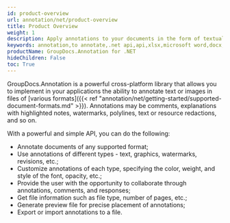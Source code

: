 ```yaml
---
id: product-overview
url: annotation/net/product-overview
title: Product Overview
weight: 1
description: Apply annotations to your documents in the form of textual comments, explanations with highlighted notes, watermarks, polylines, text/resource redactions and much more.
keywords: annotation,to annotate,.net api,api,xlsx,microsoft word,docx,pptx,pdf,c# 
productName: GroupDocs.Annotation for .NET
hideChildren: False
toc: True
---
```

GroupDocs.Annotation is a powerful cross-platform library that allows you to implement in your applications the ability to annotate text or images in files of [various formats]({{< ref "annotation/net/getting-started/supported-document-formats.md" >}}).
Annotations may be comments, explanations with highlighted notes, watermarks, polylines, text or resource redactions, and so on.

With a powerful and simple API, you can do the following:

* Annotate documents of any supported format;
* Use annotations of different types - text, graphics, watermarks, revisions, etc.;
* Customize annotations of each type, specifying the color, weight, and style of the font, opacity, etc.;
* Provide the user with the opportunity to collaborate through annotations, comments, and responses;
* Get file information such as file type, number of pages, etc.;
* Generate preview file for precise placement of annotations;
* Export or import annotations to a file.
